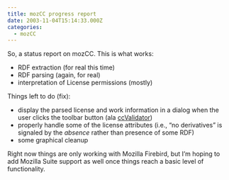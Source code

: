 ```yaml
---
title: mozCC progress report
date: 2003-11-04T15:14:33.000Z
categories:
  - mozCC
---
```

So, a status report on mozCC. This is what works:

<ul class="simple">
  <li>
    RDF extraction (for real this time)
  </li>
  <li>
    RDF parsing (again, for real)
  </li>
  <li>
    interpretation of License permissions (mostly)
  </li>
</ul>

Things left to do (fix):

<ul class="simple">
  <li>
    display the parsed license and work information in a dialog when the user clicks the toolbar button (ala <a class="reference external" href="http://www.yergler.net/projects/ccvalidator">ccValidator</a>)
  </li>
  <li>
    properly handle some of the license attributes (i.e., “no derivatives” is signaled by the <em>absence</em> rather than presence of some RDF)
  </li>
  <li>
    some graphical cleanup
  </li>
</ul>

Right now things are only working with Mozilla Firebird, but I’m hoping to add Mozilla Suite support as well once things reach a basic level of functionality.

